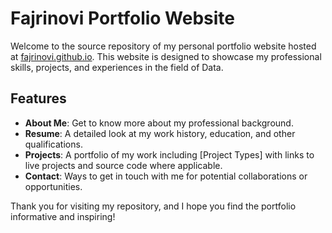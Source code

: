 # Fajrinovi Portfolio Website

Welcome to the source repository of my personal portfolio website hosted at [fajrinovi.github.io](fajrinovi.github.io). This website is designed to showcase my professional skills, projects, and experiences in the field of Data.

## Features
* **About Me**: Get to know more about my professional background.
* **Resume**: A detailed look at my work history, education, and other qualifications.
* **Projects**: A portfolio of my work including [Project Types] with links to live projects and source code where applicable.
* **Contact**: Ways to get in touch with me for potential collaborations or opportunities.

Thank you for visiting my repository, and I hope you find the portfolio informative and inspiring!
